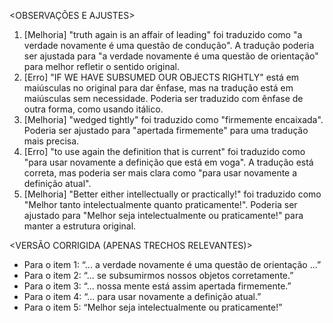 <OBSERVAÇÕES E AJUSTES>
1. [Melhoria] "truth again is an affair of leading" foi traduzido como "a verdade novamente é uma questão de condução". A tradução poderia ser ajustada para "a verdade novamente é uma questão de orientação" para melhor refletir o sentido original.
2. [Erro] "IF WE HAVE SUBSUMED OUR OBJECTS RIGHTLY" está em maiúsculas no original para dar ênfase, mas na tradução está em maiúsculas sem necessidade. Poderia ser traduzido com ênfase de outra forma, como usando itálico.
3. [Melhoria] "wedged tightly" foi traduzido como "firmemente encaixada". Poderia ser ajustado para "apertada firmemente" para uma tradução mais precisa.
4. [Erro] "to use again the definition that is current" foi traduzido como "para usar novamente a definição que está em voga". A tradução está correta, mas poderia ser mais clara como "para usar novamente a definição atual".
5. [Melhoria] "Better either intellectually or practically!" foi traduzido como "Melhor tanto intelectualmente quanto praticamente!". Poderia ser ajustado para "Melhor seja intelectualmente ou praticamente!" para manter a estrutura original.

<VERSÃO CORRIGIDA (APENAS TRECHOS RELEVANTES)>
- Para o item 1: “... a verdade novamente é uma questão de orientação ...”
- Para o item 2: “... se subsumirmos nossos objetos corretamente.”
- Para o item 3: “... nossa mente está assim apertada firmemente.”
- Para o item 4: “... para usar novamente a definição atual.”
- Para o item 5: “Melhor seja intelectualmente ou praticamente!”